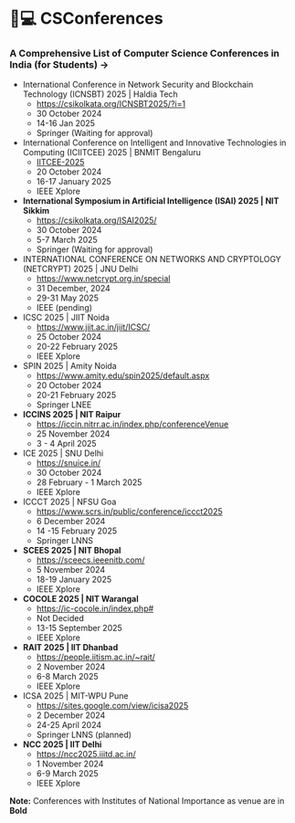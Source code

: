 # 🔖💻 CSConferences
### A Comprehensive List of Computer Science Conferences in India (for Students) **→**
- International Conference in Network Security and Blockchain Technology (ICNSBT) 2025 | Haldia Tech
    - https://csikolkata.org/ICNSBT2025/?i=1
    - 30 October 2024
    - 14-16 Jan 2025
    - Springer (Waiting for approval)
- International Conference on Intelligent and Innovative Technologies in Computing (ICIITCEE) 2025 | BNMIT Bengaluru
    - [IITCEE-2025](https://www.iciitcee.in/)
    - 20 October 2024
    - 16-17 January 2025
    - IEEE Xplore
- **International Symposium in Artificial Intelligence (ISAI) 2025 | NIT Sikkim**
    - https://csikolkata.org/ISAI2025/
    - 30 October 2024
    - 5-7 March 2025
    - Springer (Waiting for approval)
- INTERNATIONAL CONFERENCE ON NETWORKS AND CRYPTOLOGY (NETCRYPT) 2025 | JNU Delhi
    - https://www.netcrypt.org.in/special
    - 31 December, 2024
    - 29-31 May 2025
    - IEEE (pending)
- ICSC 2025 | JIIT Noida
    - https://www.jiit.ac.in/jiit/ICSC/
    - 25 October 2024
    - 20-22 February 2025
    - IEEE Xplore
- SPIN 2025 | Amity Noida
    - https://www.amity.edu/spin2025/default.aspx
    - 20 October 2024
    - 20-21 February 2025
    - Springer LNEE
- **ICCINS 2025 | NIT Raipur**
    - https://iccin.nitrr.ac.in/index.php/conferenceVenue
    - 25 November 2024
    - 3 - 4 April 2025
- ICE 2025 | SNU Delhi
    - https://snuice.in/
    - 30 October 2024
    - 28 February - 1 March 2025
    - IEEE Xplore
- ICCCT 2025 | NFSU Goa
    - https://www.scrs.in/public/conference/iccct2025
    - 6 December 2024
    - 14 -15 February 2025
    - Springer LNNS
- **SCEES 2025 | NIT Bhopal**
    - https://sceecs.ieeenitb.com/
    - 5 November 2024
    - 18-19 January 2025
    - IEEE Xplore
- **COCOLE 2025 | NIT Warangal**
    - https://ic-cocole.in/index.php#
    - Not Decided
    - 13-15 September 2025
    - IEEE Xplore
- **RAIT 2025 | IIT Dhanbad**
    - https://people.iitism.ac.in/~rait/
    - 2 November 2024
    - 6-8 March 2025
    - IEEE Xplore
- ICSA 2025 | MIT-WPU Pune
    - https://sites.google.com/view/icisa2025
    - 2 December 2024
    - 24-25 April 2024
    - Springer LNNS (planned)
- **NCC 2025 | IIT Delhi**
    - https://ncc2025.iiitd.ac.in/
    - 1 November 2024
    - 6-9 March 2025
    - IEEE Xplore

**Note:** Conferences with Institutes of National Importance as venue are in **Bold**